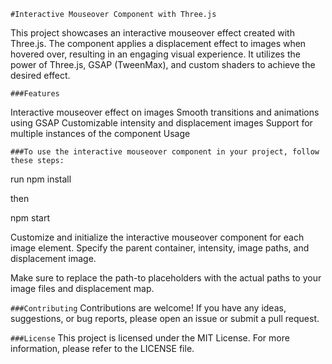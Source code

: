 `#Interactive Mouseover Component with Three.js`

This project showcases an interactive mouseover effect created with Three.js. The component applies a displacement effect to images when hovered over, resulting in an engaging visual experience. It utilizes the power of Three.js, GSAP (TweenMax), and custom shaders to achieve the desired effect.

`###Features`

Interactive mouseover effect on images
Smooth transitions and animations using GSAP
Customizable intensity and displacement images
Support for multiple instances of the component
Usage

`###To use the interactive mouseover component in your project, follow these steps:`

run npm install

then

npm start

Customize and initialize the interactive mouseover component for each image element. Specify the parent container, intensity, image paths, and displacement image.

Make sure to replace the path-to placeholders with the actual paths to your image files and displacement map.

`###Contributing`
Contributions are welcome! If you have any ideas, suggestions, or bug reports, please open an issue or submit a pull request.

`###License`
This project is licensed under the MIT License. For more information, please refer to the LICENSE file.
